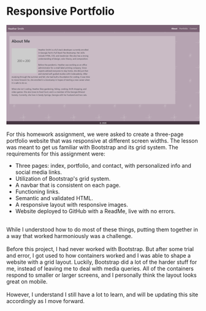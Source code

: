 # Responsive Portfolio

![screenshot of portfolio website](./assets/Images/readme-screenshot.png?raw=true "Heather Smith")

For this homework assignment, we were asked to create a three-page portfolio website that was responsive at different screen widths. The lesson was meant to get us familiar with Bootstrap and its grid system. The requirements for this assignment were:
  <ul>
    <li>Three pages: index, portfolio, and contact, with personalized info and social media links.</li>
    <li>Utilization of Bootstrap's grid system.</li>
    <li>A navbar that is consistent on each page.</li>
    <li>Functioning links.</li>
    <li>Semantic and validated HTML.</li>
    <li>A responsive layout with responsive images.</li>
    <li>Website deployed to GitHub with a ReadMe, live with no errors.</li>
  </ul>
  <br>
 While I understood how to do most of these things, putting them together in a way that worked harmoniously was a challenge.<br><br>
 Before this project, I had never worked with Bootstrap. But after some trial and error, I got used to how containers worked and I was able to shape a website with a grid layout. Luckily, Bootstrap did a lot of the harder stuff for me, instead of leaving me to deal with media queries. All of the containers respond to smaller or larger screens, and I personally think the layout looks great on mobile.<br><br>
However, I understand I still have a lot to learn, and will be updating this site accordingly as I move forward.
